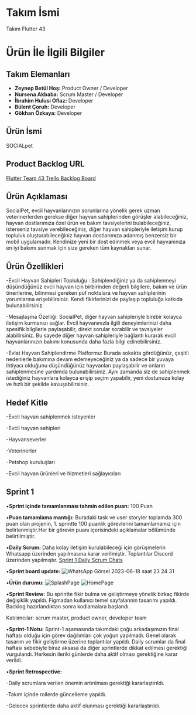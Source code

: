 # **Takım İsmi**

Takım Flutter 43

# Ürün İle İlgili Bilgiler

## Takım Elemanları
- **Zeynep Betül Hoş:** Product Owner / Developer
- **Nursena Akbaba:** Scrum Master / Developer
- **İbrahim Hulusi Oflaz:** Developer
- **Bülent Çoruh:** Developer
- **Gökhan Özkaya:** Developer

## Ürün İsmi

SOCIALpet

## Product Backlog URL

[Flutter Team 43 Trello Backlog Board](https://trello.com/invite/flutter_team_43/ATTIc57240f482ec42e2e78f4ce442566b1d5A7E4877)

## Ürün Açıklaması

SocialPet, evcil hayvanlarınızın sorunlarına yönelik gerek uzman veterinerlerden gerekse diğer hayvan sahiplerinden görüşler alabileceğiniz, hayvan dostlarımıza özel ürün ve bakım tavsiyelerini bulabileceğiniz, isterseniz tavsiye verebileceğiniz, diğer hayvan sahipleriyle iletişim kurup topluluk oluşturabileceğiniz hayvan dostlarımıza adanmış benzersiz bir mobil uygulamadır. Kendinize yeni bir dost edinmek veya evcil hayvanınıza en iyi bakımı sunmak için size gereken tüm kaynakları sunar.



## Ürün Özellikleri

-Evcil Hayvan Sahipleri Topluluğu : Sahiplendiğiniz ya da sahiplenmeyi düşündüğünüz evcil hayvan için birbirinden değerli bilgilere, bakım ve ürün önerilerine, bilinmesi gereken püf noktalara ve hayvan sahiplerinin yorumlarına erişebilirsiniz. Kendi fikirlerinizi de paylaşıp topluluğa katkıda bulunabilirsiniz.

-Mesajlaşma Özelliği: SocialPet, diğer hayvan sahipleriyle birebir kolayca iletişim kurmanızı sağlar. Evcil hayvanınızla ilgili deneyimlerinizi daha spesifik bilgilerle paylaşabilir, direkt sorular sorabilir ve tavsiyeler alabilirsiniz. Bu sayede diğer hayvan sahipleriyle bağlantı kurarak evcil hayvanlarınızın bakımı konusunda daha fazla bilgi edinebilirsiniz.

-Evlat Hayvan Sahiplendirme Platformu: Burada sokakta gördüğünüz, çeşitli nedenlerle bakımına devam edemeyeceğiniz ya da sadece bir yuvaya ihtiyacı olduğunu düşündüğünüz hayvanları paylaşabilir ve onların sahiplenmesine yardımda bulunabilirsiniz. Aynı zamanda siz de sahiplenmek istediğiniz hayvanlara kolayca erişip seçim yapabilir, yeni dostunuza kolay ve hızlı bir şekilde kavuşabilirsiniz.



## Hedef Kitle

-Evcil hayvan sahiplenmek isteyenler

-Evcil hayvan sahipleri

-Hayvanseverler

-Veterinerler

-Petshop kuruluşları

-Evcil hayvan ürünleri ve hizmetleri sağlayıcıları

## Sprint 1

•**Sprint içinde tamamlanması tahmin edilen puan:** 100 Puan

•**Puan tamamlama mantığı:** Buradaki task ve user storyler toplamda 300 puan olan projenin, 1. sprintte 100 puanlık görevlerini tamamlamamız için belirlenmiştir.Her bir görevin puanı içerisindeki açıklamalar bölümünde belirtilmiştir.

•**Daily Scrum:**  Daha kolay iletişim kurulabileceği için görüşmelerin Whatsapp üzerinden yapılmasına karar verilmiştir. Toplantılar Discord üzerinden yapılmıştır. 
[ Sprint 1 Daily Scrum Chats](https://github.com/ihoflaz/f_43_bootcamp/files/11782315/DailyScrumChat.docx)


•**Sprint board update:**
![WhatsApp Görsel 2023-06-18 saat 23 24 31](https://github.com/ihoflaz/f_43_bootcamp/assets/135666365/c1b7611d-65c5-4580-861c-c1e0614784b5)



•**Ürün durumu:**
![SplashPage](https://github.com/ihoflaz/f_43_bootcamp/assets/135666365/2659d4a8-0564-4f70-8fce-bfe1796f28ec)
![HomePage](https://github.com/ihoflaz/f_43_bootcamp/assets/135666365/af85f46f-3c22-46ff-a7e1-9ecccaeb5ce1)




•**Sprint Review:** Bu sprintte fikir bulma ve geliştirmeye yönelik birkaç fikirde değişiklik yapıldı. Figmadan kullanıcı temel sayfalarının tasarımı yapıldı. Backlog hazırlandıktan sonra kodlamalara başlandı. 

Katılımcılar: scrum master, product owner, developer team

•**Sprint-1 Notu:** Sprint-1 aşamasında takımdaki çoğu arkadaşımızın final haftası olduğu için görev dağılımları çok yoğun yapılmadı. Genel olarak tasarım ve fikir geliştirme üzerine toplantılar yapıldı. Daily scrumlar da final haftası sebebiyle biraz aksasa da diğer sprintlerde dikkat edilmesi gerektiği vurgulandı. Herkesin ileriki günlerde daha aktif olması gerektiğine karar verildi. 

•**Sprint Retrospective:** 

-Daily scrumlara verilen önemin artırılması gerektiği kararlaştırıldı.

-Takım içinde rollerde güncelleme yapıldı.

-Gelecek sprintlerde daha aktif olunması gerektiği kararlaştırıldı.








